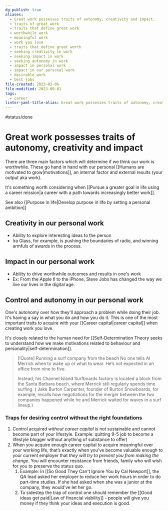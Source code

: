 ```yaml
---
dg-publish: true
aliases:
  - Great work possesses traits of autonomy, creativity and impact.
  - traits of great work
  - traits that define great work
  - worthwhile work
  - meaningful work
  - work you love
  - traits that define great worth
  - seeking creativity in work
  - seeking impact in work
  - seeking autonomy in work
  - impact in personal work
  - impact in our personal work
  - desirable work
  - best jobs
file-created: 2023-02-06
file-modified: 2023-09-01
tags:
  - career
linter-yaml-title-alias: Great work possesses traits of autonomy, creativity and impact.
---
```


#status/done

# Great work possesses traits of autonomy, creativity and impact

There are three main factors which will determine if we think our work is worthwhile. These go hand in hand with our personal [[Humans are motivated to grow|motivations]], an internal factor and external results (your output aka work).

It's something worth considering when [[Pursue a greater goal in life using a career mission|a career with a path towards increasingly better work]].

See also [[Purpose in life|Develop purpose in life by setting a personal ambition]]

## Creativity in our personal work

- Ability to explore interesting ideas to the person
- Ira Glass, for example, is pushing the boundaries of radio, and winning armfuls of awards in the process.

## Impact in our personal work

- Ability to drive worthwhile outcomes and results in one's work
- Ex: From the Apple II to the iPhone, Steve Jobs has changed the way we live our lives in the digital age.

## Control and autonomy in our personal work

One's autonomy over how they'll approach a problem while doing their job. It's having a say in what you do and how you do it. This is one of the most important traits to acquire with your [[Career capital|career capital]] when creating work you love.

It's closely related to the human need for [[Self-Determination Theory seeks to understand how we make motivations related to behaviour and personality|self-determination]].

> [!Quote] Running a surf company from the beach
> No one tells Al Merrick when to wake up or what to wear. He’s not expected in an office from nine to five.
>
> Instead, his Channel Island Surfboards factory is located a block from the Santa Barbara beach, where Merrick still regularly spends time surfing. ( Jake Burton Carpenter, founder of Burton Snowboards, for example, recalls how negotiations for the merger between the two companies happened while he and Merrick waited for waves in a surf lineup.)

### Traps for desiring control without the right foundations

1. Control acquired *without career capital* is not sustainable and cannot become part of your lifestyle. Example: quitting 9-5 job to become a lifestyle blogger without anything of substance to offer)
2. When you acquire enough career capital to acquire meaningful  over your working life, that’s exactly when you’ve become valuable enough to your current employer that *they will try to prevent you from making the change*. You will encounter resistance from friends, family who will wish for you to preserve the status quo.
	1. Example: In [[So Good They Can't Ignore You by Cal Newport]], the QA lead asked her employer to reduce her work hours in order to do part-time studies. If she had asked when she was a junior at the company, they would've let her go.
	2. To sidestep the trap of control one should remember the [[Good ideas get paid|Law of financial viability]] - people will give you money if they think your ideas and execution is good.
